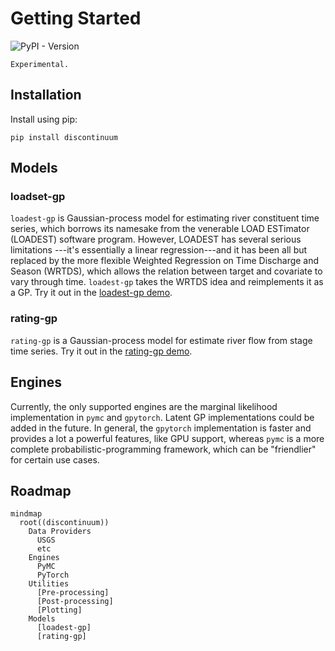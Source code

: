 # Getting Started

![PyPI - Version](https://img.shields.io/pypi/v/discontinuum)

```{warning}
Experimental.
```

## Installation
Install using pip:
```{code-block} bash
pip install discontinuum
```

## Models

### loadset-gp
`loadest-gp` is Gaussian-process model for estimating river constituent time series,
which borrows its namesake from the venerable LOAD ESTimator (LOADEST) software program.
However, LOADEST has several serious limitations
---it's essentially a linear regression---and it has been all but replaced by
the more flexible Weighted Regression on Time Discharge and Season (WRTDS),
which allows the relation between target and covariate to vary through time.
`loadest-gp` takes the WRTDS idea and reimplements it as a GP.
Try it out in the [loadest-gp demo](notebooks/loadest-gp-demo.ipynb).

### rating-gp
`rating-gp` is a Gaussian-process model for estimate river flow from stage time series.
Try it out in the [rating-gp demo](notebooks/rating-gp-demo.ipynb).


## Engines
Currently, the only supported engines are the marginal likelihood implementation in `pymc` and `gpytorch`.
Latent GP implementations could be added in the future.
In general, the `gpytorch` implementation is faster and provides a lot a powerful features,
like GPU support, whereas `pymc` is a more complete probabilistic-programming framework,
which can be "friendlier" for certain use cases.


## Roadmap
```{mermaid}
mindmap
  root((discontinuum))
    Data Providers
      USGS
      etc
    Engines
      PyMC
      PyTorch
    Utilities
      [Pre-processing]
      [Post-processing]
      [Plotting]
    Models
      [loadest-gp]
      [rating-gp]
```
